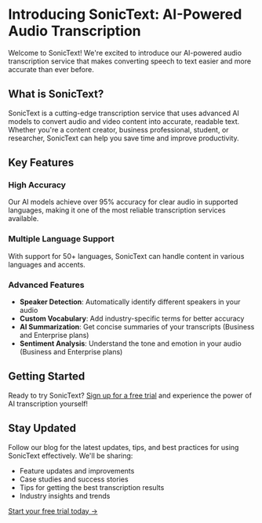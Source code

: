 # Introducing SonicText: AI-Powered Audio Transcription

Welcome to SonicText! We're excited to introduce our AI-powered audio transcription service that makes converting speech to text easier and more accurate than ever before.

## What is SonicText?

SonicText is a cutting-edge transcription service that uses advanced AI models to convert audio and video content into accurate, readable text. Whether you're a content creator, business professional, student, or researcher, SonicText can help you save time and improve productivity.

## Key Features

### High Accuracy
Our AI models achieve over 95% accuracy for clear audio in supported languages, making it one of the most reliable transcription services available.

### Multiple Language Support
With support for 50+ languages, SonicText can handle content in various languages and accents.

### Advanced Features
- **Speaker Detection**: Automatically identify different speakers in your audio
- **Custom Vocabulary**: Add industry-specific terms for better accuracy
- **AI Summarization**: Get concise summaries of your transcripts (Business and Enterprise plans)
- **Sentiment Analysis**: Understand the tone and emotion in your audio (Business and Enterprise plans)

## Getting Started

Ready to try SonicText? [Sign up for a free trial](/auth/register) and experience the power of AI transcription yourself!

## Stay Updated

Follow our blog for the latest updates, tips, and best practices for using SonicText effectively. We'll be sharing:
- Feature updates and improvements
- Case studies and success stories
- Tips for getting the best transcription results
- Industry insights and trends

[Start your free trial today →](/auth/register) 